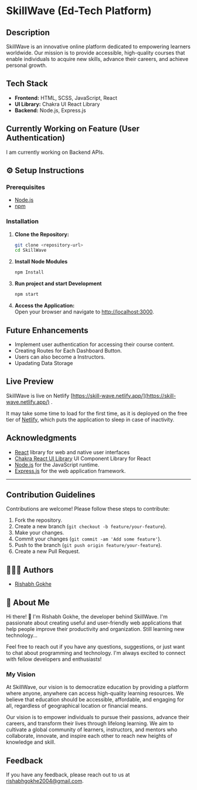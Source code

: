 # SkillWave (Ed-Tech Platform)

## Description

SkillWave is an innovative online platform dedicated to empowering learners worldwide. Our mission is to provide accessible, high-quality courses that enable individuals to acquire new skills, advance their careers, and achieve personal growth.

## Tech Stack
- **Frontend:** HTML, SCSS, JavaScript, React
- **UI Library:** Chakra UI React Library
- **Backend:** Node.js, Express.js

## Currently Working on Feature (User Authentication)
I am currently working on Backend APIs.

## ⚙︎ Setup Instructions

### Prerequisites
- [Node.js](https://nodejs.org/)
- [npm](https://www.npmjs.com/)

### Installation
1. **Clone the Repository:**
   ```bash
   git clone <repository-url>
   cd SkillWave

2. **Install Node Modules**
    ```bash
    npm Install

3. **Run project and start Development**
    ```bash
    npm start

6. **Access the Application:**  
   Open your browser and navigate to [http://localhost:3000](http://localhost:3000).

## Future Enhancements
- Implement user authentication for accessing their course content.
- Creating Routes for Each Dashboard Button.
- Users can also become a Instructors.
- Upadating Data Storage

## Live Preview

SkillWave is live on Netlify [https://skill-wave.netlify.app/](https://skill-wave.netlify.app/) .

It may take some time to load for the first time, as it is deployed on the free tier of [Netlify](https://www.netlify.com/), which puts the application to sleep in case of inactivity.

## Acknowledgments
- [React](https://react.dev/) library for web and native user interfaces
- [Chakra React UI Library](https://v2.chakra-ui.com/) UI Component Library for React
- [Node.js](https://nodejs.org/) for the JavaScript runtime.
- [Express.js](https://expressjs.com/) for the web application framework.

---

## Contribution Guidelines
Contributions are welcome! Please follow these steps to contribute:
1. Fork the repository.
2. Create a new branch (`git checkout -b feature/your-feature`).
3. Make your changes.
4. Commit your changes (`git commit -am 'Add some feature'`).
5. Push to the branch (`git push origin feature/your-feature`).
6. Create a new Pull Request.
## 👨🏻‍💻 Authors

- [Rishabh Gokhe](https://www.github.com/rishabhgokhe)

## 🚀 About Me

Hi there! 👋 I'm Rishabh Gokhe, the developer behind SkillWave. I'm passionate about creating useful and user-friendly web applications that help people improve their productivity and organization. Still learning new technology...

Feel free to reach out if you have any questions, suggestions, or just want to chat about programming and technology. I'm always excited to connect with fellow developers and enthusiasts!

### My Vision

At SkillWave, our vision is to democratize education by providing a platform where anyone, anywhere can access high-quality learning resources. We believe that education should be accessible, affordable, and engaging for all, regardless of geographical location or financial means.

Our vision is to empower individuals to pursue their passions, advance their careers, and transform their lives through lifelong learning. We aim to cultivate a global community of learners, instructors, and mentors who collaborate, innovate, and inspire each other to reach new heights of knowledge and skill.

## Feedback

If you have any feedback, please reach out to us at [rishabhgokhe2004@gmail.com](mailto:rishabhgokhe2004@gmail.com).